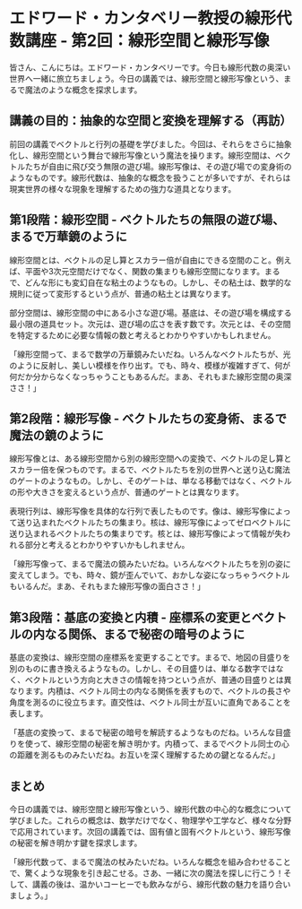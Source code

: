 # エドワード・カンタベリー教授の線形代数講座 - 第2回：線形空間と線形写像

皆さん、こんにちは。エドワード・カンタベリーです。今日も線形代数の奥深い世界へ一緒に旅立ちましょう。今日の講義では、線形空間と線形写像という、まるで魔法のような概念を探求します。

## 講義の目的：抽象的な空間と変換を理解する（再訪）

前回の講義でベクトルと行列の基礎を学びました。今回は、それらをさらに抽象化し、線形空間という舞台で線形写像という魔法を操ります。線形空間は、ベクトルたちが自由に飛び交う無限の遊び場。線形写像は、その遊び場での変身術のようなものです。線形代数は、抽象的な概念を扱うことが多いですが、それらは現実世界の様々な現象を理解するための強力な道具となります。

## 第1段階：線形空間 - ベクトルたちの無限の遊び場、まるで万華鏡のように

線形空間とは、ベクトルの足し算とスカラー倍が自由にできる空間のこと。例えば、平面や3次元空間だけでなく、関数の集まりも線形空間になります。まるで、どんな形にも変幻自在な粘土のようなもの。しかし、その粘土は、数学的な規則に従って変形するという点が、普通の粘土とは異なります。

部分空間は、線形空間の中にある小さな遊び場。基底は、その遊び場を構成する最小限の道具セット。次元は、遊び場の広さを表す数です。次元とは、その空間を特定するために必要な情報の数と考えるとわかりやすいかもしれません。

「線形空間って、まるで数学の万華鏡みたいだね。いろんなベクトルたちが、光のように反射し、美しい模様を作り出す。でも、時々、模様が複雑すぎて、何が何だか分からなくなっちゃうこともあるんだ。まあ、それもまた線形空間の奥深ささ！」

## 第2段階：線形写像 - ベクトルたちの変身術、まるで魔法の鏡のように

線形写像とは、ある線形空間から別の線形空間への変換で、ベクトルの足し算とスカラー倍を保つものです。まるで、ベクトルたちを別の世界へと送り込む魔法のゲートのようなもの。しかし、そのゲートは、単なる移動ではなく、ベクトルの形や大きさを変えるという点が、普通のゲートとは異なります。

表現行列は、線形写像を具体的な行列で表したものです。像は、線形写像によって送り込まれたベクトルたちの集まり。核は、線形写像によってゼロベクトルに送り込まれるベクトルたちの集まりです。核とは、線形写像によって情報が失われる部分と考えるとわかりやすいかもしれません。

「線形写像って、まるで魔法の鏡みたいだね。いろんなベクトルたちを別の姿に変えてしまう。でも、時々、鏡が歪んでいて、おかしな姿になっちゃうベクトルもいるんだ。まあ、それもまた線形写像の面白ささ！」

## 第3段階：基底の変換と内積 - 座標系の変更とベクトルの内なる関係、まるで秘密の暗号のように

基底の変換は、線形空間の座標系を変更することです。まるで、地図の目盛りを別のものに書き換えるようなもの。しかし、その目盛りは、単なる数字ではなく、ベクトルという方向と大きさの情報を持つという点が、普通の目盛りとは異なります。内積は、ベクトル同士の内なる関係を表すもので、ベクトルの長さや角度を測るのに役立ちます。直交性は、ベクトル同士が互いに直角であることを表します。

「基底の変換って、まるで秘密の暗号を解読するようなものだね。いろんな目盛りを使って、線形空間の秘密を解き明かす。内積って、まるでベクトル同士の心の距離を測るものみたいだね。お互いを深く理解するための鍵となるんだ。」

## まとめ

今日の講義では、線形空間と線形写像という、線形代数の中心的な概念について学びました。これらの概念は、数学だけでなく、物理学や工学など、様々な分野で応用されています。次回の講義では、固有値と固有ベクトルという、線形写像の秘密を解き明かす鍵を探求します。

「線形代数って、まるで魔法の杖みたいだね。いろんな概念を組み合わせることで、驚くような現象を引き起こせる。さあ、一緒に次の魔法を探しに行こう！そして、講義の後は、温かいコーヒーでも飲みながら、線形代数の魅力を語り合いましょう。」
